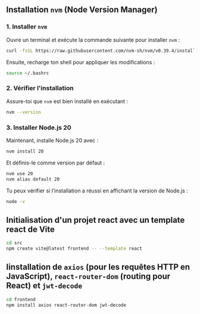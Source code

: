 ## Installation `nvm` (Node Version Manager)

### 1. Installer `nvm`
Ouvre un terminal et exécute la commande suivante pour installer `nvm` :

```sh
curl -fsSL https://raw.githubusercontent.com/nvm-sh/nvm/v0.39.4/install.sh | bash
```

Ensuite, recharge ton shell pour appliquer les modifications :

```sh
source ~/.bashrc 
```

### 2. Vérifier l'installation
Assure-toi que `nvm` est bien installé en exécutant :

```sh
nvm --version
```

### 3. Installer Node.js 20
Maintenant, installe Node.js 20 avec :

```sh
nvm install 20
```

Et définis-le comme version par défaut :

```sh
nvm use 20
nvm alias default 20
```

Tu peux vérifier si l’installation a réussi en affichant la version de Node.js :

```sh
node -v
```


## Initialisation d'un projet react avec un template react de Vite 

```sh
cd src
npm create vite@latest frontend -- --template react
```

## Iinstallation de `axios` (pour les requêtes HTTP en JavaScript), `react-router-dom` (routing pour React) et `jwt-decode`

```sh
cd frontend
npm install axios react-router-dom jwt-decode
```